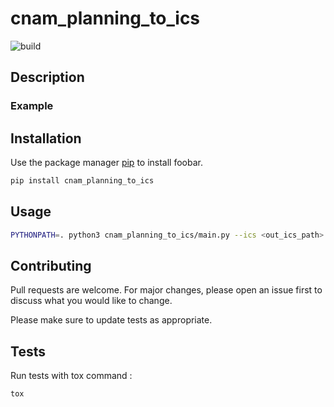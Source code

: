 # cnam_planning_to_ics

![build](https://github.com/LeConTesteur/cnam_planning_to_ics/actions/workflows/build.yml/badge.svg)


## Description


### Example



## Installation

Use the package manager [pip](https://pip.pypa.io/en/stable/) to install foobar.

```bash
pip install cnam_planning_to_ics
```

## Usage

```bash
PYTHONPATH=. python3 cnam_planning_to_ics/main.py --ics <out_ics_path> <planning_csv>
```


## Contributing

Pull requests are welcome. For major changes, please open an issue first
to discuss what you would like to change.

Please make sure to update tests as appropriate.

## Tests

Run tests with tox command :

```bash
tox
```